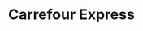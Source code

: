 ---
title: "Carrefour Express"
url: /ciudad-autonoma-de-buenos-aires/carrefour-express-maipu-2/
shop: comodidad
---